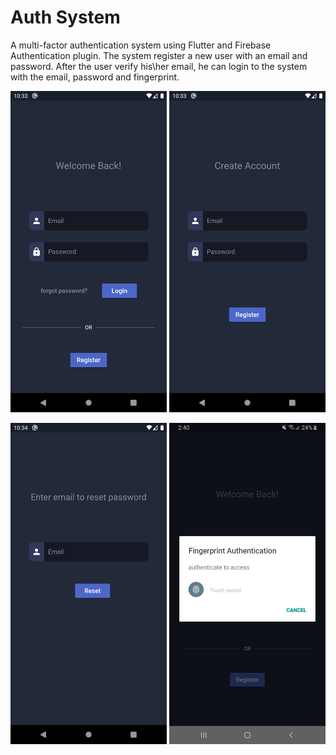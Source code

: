 # Auth System 

A multi-factor authentication system using Flutter and Firebase Authentication plugin.
The system register a new user with an email and password. After the user verify his\her email, he can login to the system with the email, password and fingerprint.

<img src="images/Login.png" width="250"> <img src="images/Register.png" width="250">

<img src="images/Reset_Password.png" width="250"> <img src="images/FingerPrint.jpg" width="250">
